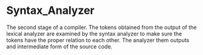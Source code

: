 # Syntax_Analyzer
 The second stage of a compiler. The tokens obtained from the output of the lexical analyzer are examined by the syntax analyzer to make sure the tokens have the proper relation to each other. The analyzer them outputs and intermediate form of the source code.
